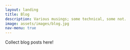 ```yaml
---
layout: landing
title: Blog
description: Various musings; some technical, some not.
image: assets/images/blog.jpg
nav-menu: true
---
```


Collect blog posts here!
